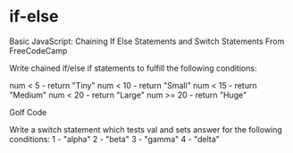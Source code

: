 # if-else
Basic JavaScript: Chaining If Else Statements and Switch Statements From FreeCodeCamp

Write chained if/else if statements to fulfill the following conditions:

num < 5 - return "Tiny"
num < 10 - return "Small"
num < 15 - return "Medium"
num < 20 - return "Large"
num >= 20 - return "Huge"


Golf Code


Write a switch statement which tests val and sets answer for the following conditions:
1 - "alpha"
2 - "beta"
3 - "gamma"
4 - "delta"

